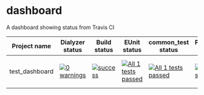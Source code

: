 # dashboard
A dashboard showing status from Travis CI

| Project name   | Dialyzer status | Build status | EUnit status | common_test status |Pipeline status | Coverage | Comments | Last Updated |
|----------------|-----------------|--------------|--------------|--------------------|----------------|----------|----------|--------------|
| test_dashboard | [![0 warnings](https://img.shields.io/badge/dialyzer-0%20warnings-green.svg)](https://github.com/NAR/dashboard/blob/master/dialyzer-output-test_dashboard.txt) | [![success](https://img.shields.io/badge/build-success-green.svg)](https://github.com/NAR/dashboard/blob/master/compile-output-test_dashboard.txt) | [![All 1 tests passed](https://img.shields.io/badge/eunit-All%201%20tests%20passed-green.svg)](https://github.com/NAR/dashboard/blob/master/eunit-output-test_dashboard.txt) | [![All 1 tests passed](https://img.shields.io/badge/tests-All%201%20tests%20passed-green.svg)](https://github.com/NAR/dashboard/blob/master/ct-output-test_dashboard.txt) |[![build status](https://travis-ci.org/NAR/test_dashboard.svg?branch=master)](https://travis-ci.org/NAR/test_dashboard) | [![100 %](https://img.shields.io/badge/coverage-100%20%25-green.svg)](https://github.com/NAR/dashboard/blob/master/cover-output-test_dashboard.txt) | | 2018-09-04 14:00:17 UTC |

